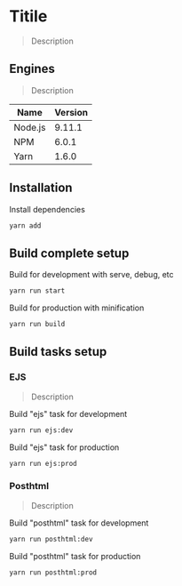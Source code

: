 # Titile

> Description

## Engines

> Description

| Name    | Version |
| ------- | ------- |
| Node.js | 9.11.1  |
| NPM     | 6.0.1   |
| Yarn    | 1.6.0   |

## Installation

Install dependencies

``` bash
yarn add
```

## Build complete setup

Build for development with serve, debug, etc

``` bash
yarn run start
```

Build for production with minification

``` bash
yarn run build
```

## Build tasks setup

### EJS

> Description

Build "ejs" task for development

``` bash
yarn run ejs:dev
```

Build "ejs" task for production

``` bash
yarn run ejs:prod
```

### Posthtml

> Description

Build "posthtml" task for development

``` bash
yarn run posthtml:dev
```

Build "posthtml" task for production

``` bash
yarn run posthtml:prod
```
